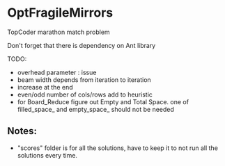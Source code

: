OptFragileMirrors
=================

TopCoder marathon match problem


Don't forget that there is dependency on Ant library

TODO:
- overhead parameter : issue
- beam width depends from iteration to iteration
- increase at the end
- even/odd number of cols/rows add to heuristic
- for Board_Reduce figure out Empty and Total Space. one of filled_space_ and empty_space_ should not be needed

## Notes:
- "scores" folder is for all the solutions, have to keep it to not run all the solutions every time.
